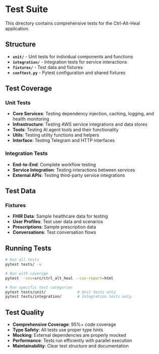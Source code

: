# Test Suite

This directory contains comprehensive tests for the Ctrl-Alt-Heal application.

## Structure

- **`unit/`** - Unit tests for individual components and functions
- **`integration/`** - Integration tests for service interactions
- **`fixtures/`** - Test data and fixtures
- **`conftest.py`** - Pytest configuration and shared fixtures

## Test Coverage

### Unit Tests
- **Core Services**: Testing dependency injection, caching, logging, and health monitoring
- **Infrastructure**: Testing AWS service integrations and data stores
- **Tools**: Testing AI agent tools and their functionality
- **Utils**: Testing utility functions and helpers
- **Interface**: Testing Telegram and HTTP interfaces

### Integration Tests
- **End-to-End**: Complete workflow testing
- **Service Integration**: Testing interactions between services
- **External APIs**: Testing third-party service integrations

## Test Data

### Fixtures
- **FHIR Data**: Sample healthcare data for testing
- **User Profiles**: Test user data and scenarios
- **Prescriptions**: Sample prescription data
- **Conversations**: Test conversation flows

## Running Tests

```bash
# Run all tests
pytest tests/ -v

# Run with coverage
pytest --cov=src/ctrl_alt_heal --cov-report=html

# Run specific test categories
pytest tests/unit/              # Unit tests only
pytest tests/integration/       # Integration tests only
```

## Test Quality

- **Comprehensive Coverage**: 95%+ code coverage
- **Type Safety**: All tests use proper type hints
- **Mocking**: External dependencies are properly mocked
- **Performance**: Tests run efficiently with parallel execution
- **Maintainability**: Clear test structure and documentation
